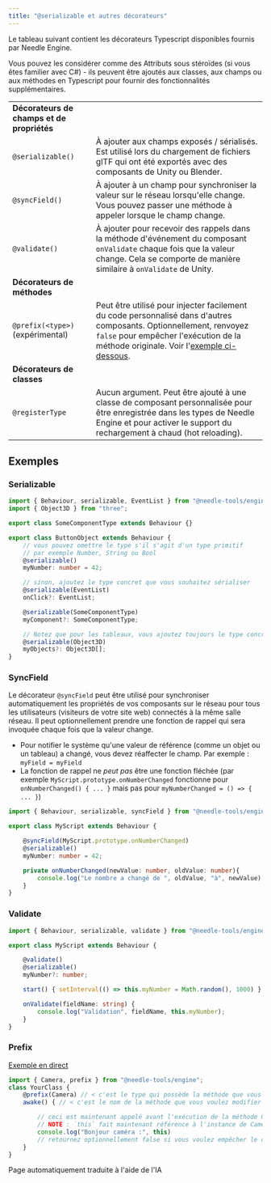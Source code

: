 ```yaml
---
title: "@serializable et autres décorateurs"
---
```


Le tableau suivant contient les décorateurs Typescript disponibles fournis par Needle Engine.

Vous pouvez les considérer comme des Attributs sous stéroïdes (si vous êtes familier avec C#) - ils peuvent être ajoutés aux classes, aux champs ou aux méthodes en Typescript pour fournir des fonctionnalités supplémentaires.

|  |  |
| --- | --- |
| **Décorateurs de champs et de propriétés** | |
| `@serializable()` | À ajouter aux champs exposés / sérialisés. Est utilisé lors du chargement de fichiers glTF qui ont été exportés avec des composants de Unity ou Blender. |
| `@syncField()` | À ajouter à un champ pour synchroniser la valeur sur le réseau lorsqu'elle change. Vous pouvez passer une méthode à appeler lorsque le champ change. |
| `@validate()` | À ajouter pour recevoir des rappels dans la méthode d'événement du composant `onValidate` chaque fois que la valeur change. Cela se comporte de manière similaire à `onValidate` de Unity. |
| **Décorateurs de méthodes** | |
| `@prefix(<type>)` (expérimental) | Peut être utilisé pour injecter facilement du code personnalisé dans d'autres composants. Optionnellement, renvoyez `false` pour empêcher l'exécution de la méthode originale. Voir l'[exemple ci-dessous](#prefix). |
| **Décorateurs de classes** | |
| `@registerType` | Aucun argument. Peut être ajouté à une classe de composant personnalisée pour être enregistrée dans les types de Needle Engine et pour activer le support du rechargement à chaud (hot reloading). |

## Exemples

### Serializable

```ts twoslash
import { Behaviour, serializable, EventList } from "@needle-tools/engine";
import { Object3D } from "three";

export class SomeComponentType extends Behaviour {}

export class ButtonObject extends Behaviour {
    // vous pouvez omettre le type s'il s'agit d'un type primitif
    // par exemple Number, String ou Bool
    @serializable()
    myNumber: number = 42;

    // sinon, ajoutez le type concret que vous souhaitez sérialiser
    @serializable(EventList)
    onClick?: EventList;

    @serializable(SomeComponentType)
    myComponent?: SomeComponentType;

    // Notez que pour les tableaux, vous ajoutez toujours le type concret (pas le tableau)
    @serializable(Object3D)
    myObjects?: Object3D[];
}
```

### SyncField

Le décorateur `@syncField` peut être utilisé pour synchroniser automatiquement les propriétés de vos composants sur le réseau pour tous les utilisateurs (visiteurs de votre site web) connectés à la même salle réseau. Il peut optionnellement prendre une fonction de rappel qui sera invoquée chaque fois que la valeur change.

- Pour notifier le système qu'une valeur de référence (comme un objet ou un tableau) a changé, vous devez réaffecter le champ. Par exemple : `myField = myField`
- La fonction de rappel ne *peut pas* être une fonction fléchée (par exemple `MyScript.prototype.onNumberChanged` fonctionne pour `onNumberChanged() { ... }` mais pas pour `myNumberChanged = () => { ... }`)

```ts twoslash
import { Behaviour, serializable, syncField } from "@needle-tools/engine";

export class MyScript extends Behaviour {

    @syncField(MyScript.prototype.onNumberChanged)
    @serializable()
    myNumber: number = 42;

    private onNumberChanged(newValue: number, oldValue: number){
        console.log("Le nombre a changé de ", oldValue, "à", newValue)
    }
}
```

### Validate

```ts twoslash
import { Behaviour, serializable, validate } from "@needle-tools/engine";

export class MyScript extends Behaviour {

    @validate()
    @serializable()
    myNumber?: number;

    start() { setInterval(() => this.myNumber = Math.random(), 1000) }

    onValidate(fieldName: string) {
        console.log("Validation", fieldName, this.myNumber);
    }
}
```

### Prefix

[Exemple en direct](https://stackblitz.com/edit/needle-engine-prefix-example?file=src%2Fmain.ts)

```ts twoslash
import { Camera, prefix } from "@needle-tools/engine";
class YourClass {
    @prefix(Camera) // < c'est le type qui possède la méthode que vous voulez modifier
    awake() { // < c'est le nom de la méthode que vous voulez modifier

        // ceci est maintenant appelé avant l'exécution de la méthode Camera.awake
        // NOTE : `this` fait maintenant référence à l'instance de Camera et NON PLUS à `YourClass`. Cela vous permet d'accéder également à l'état interne du composant.
        console.log("Bonjour caméra :", this)
        // retournez optionnellement false si vous voulez empêcher le comportement par défaut
    }
}
```

Page automatiquement traduite à l'aide de l'IA